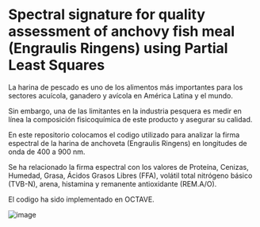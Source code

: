 # Spectral signature for quality assessment of anchovy fish meal (Engraulis Ringens) using Partial Least Squares

La harina de pescado es uno de los alimentos más importantes para los sectores acuícola, ganadero y avícola en América Latina y el mundo. 

Sin embargo, una de las limitantes en la industria pesquera es medir en línea la composición fisicoquímica de este producto y asegurar su calidad. 

En este repositorio colocamos el codigo utilizado para analizar la firma espectral de la harina de anchoveta (Engraulis Ringens) en longitudes de onda de 400 a 900 nm.

Se ha relacionado la firma espectral con los valores de Proteína, Cenizas, Humedad, Grasa, Ácidos Grasos Libres (FFA), volátil total nitrógeno básico (TVB-N), arena, histamina y remanente antioxidante (REM.A/O). 

El codigo ha sido implementado en OCTAVE.

![image](https://user-images.githubusercontent.com/59457401/187980507-573d9ea5-13ad-42de-a5cc-73a38b538830.png)


